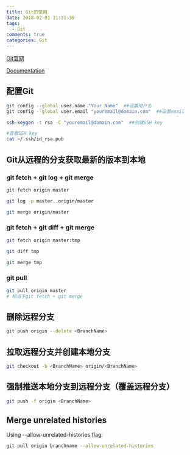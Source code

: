 ```yaml
---
title: Git的使用
date: 2018-02-01 11:31:39
tags:
  - Git
comments: true
categories: Git
---
```

[Git官网](https://git-scm.com/)

[Documentation](https://git-scm.com/docs)

<!-- more -->

## 配置Git

```bash
git config --global user.name "Your Name"  ##设置用户名
git config --global user.email "youremail@domain.com"  ##设置email

ssh-keygen -t rsa -C "youremail@domain.com"  ##创建SSH key

#查看SSH key
cat ~/.ssh/id_rsa.pub
```

## Git从远程的分支获取最新的版本到本地

### git fetch + git log + git merge

```bash
git fetch origin master

git log -p master..origin/master

git merge origin/master
```

### git fetch + git diff + git merge

```bash
git fetch origin master:tmp

git diff tmp

git merge tmp
```

### git pull

```bash
git pull origin master
# 相当于git fetch + git merge
```

## 删除远程分支

```bash
git push origin --delete <BranchName>
```

## 拉取远程分支并创建本地分支

```bash
git checkout -b <BranchName> origin/<BranchName>
```

## 强制推送本地分支到远程分支（覆盖远程分支）

```bash
git push -f origin <BranchName>
```

## Merge unrelated histories

Using --allow-unrelated-histories flag:

```bash
git pull origin branchname --allow-unrelated-histories
```